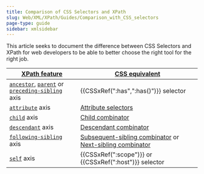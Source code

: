 ```yaml
---
title: Comparison of CSS Selectors and XPath
slug: Web/XML/XPath/Guides/Comparison_with_CSS_selectors
page-type: guide
sidebar: xmlsidebar
---
```


This article seeks to document the difference between CSS Selectors and XPath for web developers to be able to better choose the right tool for the right job.

| [XPath feature](/en-US/docs/Web/XML/XPath)                                                                                                                                                                             | [CSS equivalent](/en-US/docs/Web/CSS/CSS_selectors)                                                                                                          |
| ---------------------------------------------------------------------------------------------------------------------------------------------------------------------------------------------------------------------- | ------------------------------------------------------------------------------------------------------------------------------------------------------------ |
| [`ancestor`](/en-US/docs/Web/XML/XPath/Reference/Axes#ancestor), [`parent`](/en-US/docs/Web/XML/XPath/Reference/Axes#parent) or [`preceding-sibling`](/en-US/docs/Web/XML/XPath/Reference/Axes#preceding-sibling) axis | {{CSSxRef(":has",":has()")}} selector                                                                                                                        |
| [`attribute`](/en-US/docs/Web/XML/XPath/Reference/Axes#attribute) axis                                                                                                                                                 | [Attribute selectors](/en-US/docs/Web/CSS/Reference/Selectors/Attribute_selectors)                                                                           |
| [`child`](/en-US/docs/Web/XML/XPath/Reference/Axes#child) axis                                                                                                                                                         | [Child combinator](/en-US/docs/Web/CSS/Child_combinator)                                                                                                     |
| [`descendant`](/en-US/docs/Web/XML/XPath/Reference/Axes#descendant) axis                                                                                                                                               | [Descendant combinator](/en-US/docs/Web/CSS/Descendant_combinator)                                                                                           |
| [`following-sibling`](/en-US/docs/Web/XML/XPath/Reference/Axes#following-sibling) axis                                                                                                                                 | [Subsequent-sibling combinator](/en-US/docs/Web/CSS/Subsequent-sibling_combinator) or [Next-sibling combinator](/en-US/docs/Web/CSS/Next-sibling_combinator) |
| [`self`](/en-US/docs/Web/XML/XPath/Reference/Axes#self) axis                                                                                                                                                           | {{CSSxRef(":scope")}} or {{CSSxRef(":host")}} selector                                                                                                       |
